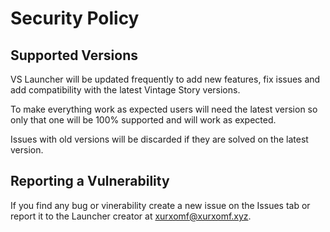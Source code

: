 # Security Policy

## Supported Versions

VS Launcher will be updated frequently to add new features, fix issues and
add compatibility with the latest Vintage Story versions.

To make everything work as expected users will need the latest version so
only that one will be 100% supported and will work as expected.

Issues with old versions will be discarded if they are solved on the latest
version.

## Reporting a Vulnerability

If you find any bug or vinerability create a new issue on the Issues tab
or report it to the Launcher creator at xurxomf@xurxomf.xyz.
